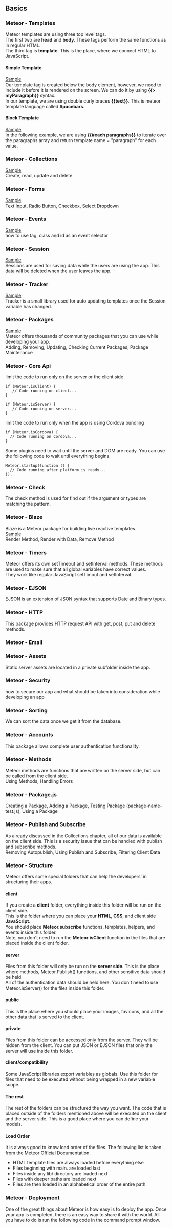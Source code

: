 ## Basics

### Meteor - Templates
Meteor templates are using three top level tags.   
The first two are **head** and **body**. These tags perform the same functions as in regular HTML.   
The third tag is **template**. This is the place, where we connect HTML to JavaScript. 


#### Simple Template
[Sample](https://www.tutorialspoint.com/meteor/meteor_templates.htm)  
Our template tag is created below the body element, however, we need to include it before it is rendered on the screen. We can do it by using **{{> myParagraph}}** syntax.  
In our template, we are using double curly braces **{{text}}**. This is meteor template language called **Spacebars**.

#### Block Template
[Sample](https://www.tutorialspoint.com/meteor/meteor_templates.htm)    
In the following example, we are using **{{#each paragraphs}}** to iterate over the paragraphs array and return template name = "paragraph" for each value.  


### Meteor - Collections  
[Sample](https://www.tutorialspoint.com/meteor/meteor_collections.htm)   
Create, read, update and delete  

### Meteor - Forms  
[Sample](https://www.tutorialspoint.com/meteor/meteor_forms.htm)  
Text Input, Radio Button, Checkbox, Select Dropdown   

### Meteor - Events
[Sample](https://www.tutorialspoint.com/meteor/meteor_events.htm)  
how to use tag, class and id as an event selector  

### Meteor - Session
[Sample](https://www.tutorialspoint.com/meteor/meteor_session.htm)  
Sessions are used for saving data while the users are using the app. This data will be deleted when the user leaves the app.  

### Meteor - Tracker
[Sample](https://www.tutorialspoint.com/meteor/meteor_tracker.htm)   
Tracker is a small library used for auto updating templates once the Session variable has changed.  

### Meteor - Packages  
[Sample](https://www.tutorialspoint.com/meteor/meteor_packages.htm)  
Meteor offers thousands of community packages that you can use while developing your app.   
Adding, Removing, Updating, Checking Current Packages, Package Maintenance   

### Meteor - Core Api  
 limit the code to run only on the server or the client side  
```
if (Meteor.isClient) {
   // Code running on client...
}

if (Meteor.isServer) {
   // Code running on server...
}
```   
 limit the code to run only when the app is using Cordova bundling    
 
 ```
 if (Meteor.isCordova) {
   // Code running on Cordova...
}
 
 ```   
 Some plugins need to wait until the server and DOM are ready. You can use the following code to wait until everything begins.  
 ```
 Meteor.startup(function () {
   // Code running after platform is ready...
});
 ```  
 
### Meteor - Check  
The check method is used for find out if the argument or types are matching the pattern.  
 
### Meteor - Blaze  
Blaze is a Meteor package for building live reactive templates.  
[Sample](https://www.tutorialspoint.com/meteor/meteor_blaze.htm)      
Render Method, Render with Data, Remove Method
 
### Meteor - Timers
Meteor offers its own setTimeout and setInterval methods. These methods are used to make sure that all global variables have correct values.   
They work like regular JavaScript setTimout and setInterval.   

### Meteor - EJSON
EJSON is an extension of JSON syntax that supports Date and Binary types.  

### Meteor - HTTP
This package provides HTTP request API with get, post, put and delete methods.   

### Meteor - Email

### Meteor - Assets
Static server assets are located in a private subfolder inside the app.   

### Meteor - Security
how to secure our app and what should be taken into consideration while developing an app

### Meteor - Sorting
We can sort the data once we get it from the database.

### Meteor - Accounts  
This package allows complete user authentication functionality.  

### Meteor - Methods
Meteor methods are functions that are written on the server side, but can be called from the client side.  
Using Methods, Handling Errors  

### Meteor - Package.js  
Creating a Package, Adding a Package, Testing Package (package-name-test.js), Using a Package

### Meteor - Publish and Subscribe
As already discussed in the Collections chapter, all of our data is available on the client side. This is a security issue that can be handled with publish and subscribe methods.  
Removing Autopublish, Using Publish and Subscribe, Filtering Client Data  

### Meteor - Structure
Meteor offers some special folders that can help the developers’ in structuring their apps.    
#### client
If you create a **client** folder, everything inside this folder will be run on the client side.   
This is the folder where you can place your **HTML, CSS**, and client side **JavaScript**.   
You should place **Meteor.subscribe** functions, templates, helpers, and events inside this folder.    
Note, you don't need to run the **Meteor.isClient** function in the files that are placed inside the client folder.  

#### server
Files from this folder will only be run on the **server side**. This is the place where methods, Meteor.Publish() functions, and other sensitive data should be held.   
All of the authentication data should be held here. You don't need to use Meteor.isServer() for the files inside this folder.

#### public
This is the place where you should place your images, favicons, and all the other data that is served to the client.  

#### private
Files from this folder can be accessed only from the server. They will be hidden from the client. You can put JSON or EJSON files that only the server will use inside this folder.  

#### client/compatibility
Some JavaScript libraries export variables as globals. Use this folder for files that need to be executed without being wrapped in a new variable scope.  

#### The rest
The rest of the folders can be structured the way you want. The code that is placed outside of the folders mentioned above will be executed on the client and the server side. This is a good place where you can define your models.   

#### Load Order
It is always good to know load order of the files. The following list is taken from the Meteor Official Documentation.
- HTML template files are always loaded before everything else
- Files beginning with main. are loaded last
- Files inside any lib/ directory are loaded next
- Files with deeper paths are loaded next
- Files are then loaded in an alphabetical order of the entire path  

### Meteor - Deployment
One of the great things about Meteor is how easy is to deploy the app. Once your app is completed, there is an easy way to share it with the world. All you have to do is run the following code in the command prompt window.  

